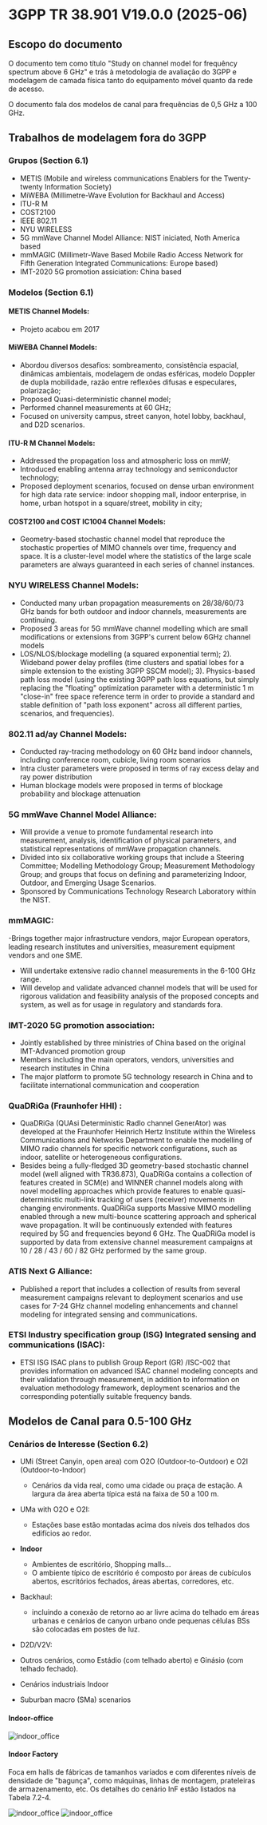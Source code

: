 # 3GPP TR 38.901 V19.0.0 (2025-06)

## Escopo do documento

O documento tem como título "Study on channel 
model for frequêncy spectrum above 6 GHz" e trás à metodologia de avaliação
do 3GPP e modelagem de camada física tanto do equipamento móvel quanto da rede
de acesso.

O documento fala dos modelos de canal para frequências de 0,5 GHz a 100 GHz.

## Trabalhos de modelagem fora do 3GPP

### Grupos (Section 6.1)

- METIS (Mobile and wireless communications Enablers for the Twenty-twenty Information Society)
- MiWEBA (Millimetre-Wave Evolution for Backhaul and Access)
- ITU-R M
- COST2100
- IEEE 802.11
- NYU WIRELESS
- 5G mmWave Channel Model Alliance: NIST iniciated, Noth America based
- mmMAGIC (Millimetr-Wave Based Mobile Radio Access Network for Fifth Generation Integrated Communications: Europe based)
- IMT-2020 5G promotion assiciation: China based

### Modelos (Section 6.1)


#### METIS Channel Models:
 
  - Projeto acabou em 2017

#### MiWEBA Channel Models:

 - Abordou diversos desafios: sombreamento, consistência espacial, dinâmicas ambientais, modelagem de ondas esféricas, modelo Doppler de dupla mobilidade, razão entre reflexões difusas e especulares, polarização;
 - Proposed Quasi-deterministic channel model;
 - Performed channel measurements at 60 GHz;
 - Focused on university campus, street canyon, hotel lobby, backhaul, and D2D scenarios.

#### ITU-R M Channel Models:

- Addressed the propagation loss and atmospheric loss on mmW;
- Introduced enabling antenna array technology and semiconductor technology;
- Proposed deployment scenarios, focused on dense urban environment for high data rate service: indoor shopping 
mall, indoor enterprise, in home, urban hotspot in a square/street, mobility in city;

#### COST2100 and COST IC1004 Channel Models:

- Geometry-based stochastic channel model that reproduce the stochastic properties of MIMO channels over time, 
frequency and space. It is a cluster-level model where the statistics of the large scale parameters are always 
guaranteed in each series of channel instances.

### NYU WIRELESS Channel Models:

- Conducted many urban propagation measurements on 28/38/60/73 GHz bands for both outdoor and indoor 
channels, measurements are continuing.  
- Proposed 3 areas for 5G mmWave channel modelling which are small modifications or extensions from 3GPP's 
current below 6GHz channel models  
- LOS/NLOS/blockage modelling (a squared exponential term); 2). Wideband power delay profiles (time 
clusters and spatial lobes for a simple extension to the existing 3GPP SSCM model); 3). Physics-based path loss 
model (using the existing 3GPP path loss equations, but simply replacing the "floating" optimization parameter 
with a deterministic 1 m "close-in" free space reference term in order to provide a standard and stable definition 
of "path loss exponent" across all different parties, scenarios, and frequencies). 

### 802.11 ad/ay Channel Models:

- Conducted ray-tracing methodology on 60 GHz band indoor channels, including conference room, cubicle, 
living room scenarios 
- Intra cluster parameters were proposed in terms of ray excess delay and ray power distribution 
- Human blockage models were proposed in terms of blockage probability and blockage attenuation 

### 5G mmWave Channel Model Alliance:

- Will provide a venue to promote fundamental research into measurement, analysis, identification of physical 
parameters, and statistical representations of mmWave propagation channels.  
- Divided into six collaborative working groups that include a Steering Committee; Modelling Methodology 
Group; Measurement Methodology Group; and groups that focus on defining and parameterizing Indoor, 
Outdoor, and Emerging Usage Scenarios.  
- Sponsored by Communications Technology Research Laboratory within the NIST.

### mmMAGIC:

-Brings together major infrastructure vendors, major European operators, leading research institutes and 
universities, measurement equipment vendors and one SME.  
- Will undertake extensive radio channel measurements in the 6-100 GHz range. 
- Will develop and validate advanced channel models that will be used for rigorous validation and feasibility 
analysis of the proposed concepts and system, as well as for usage in regulatory and standards fora.

### IMT-2020 5G promotion association:

- Jointly established by three ministries of China based on the original IMT-Advanced promotion group 
- Members including the main operators, vendors, universities and research institutes in China 
- The major platform to promote 5G technology research in China and to facilitate international communication 
and cooperation 

### QuaDRiGa (Fraunhofer HHI) :

- QuaDRiGa (QUAsi Deterministic RadIo channel GenerAtor) was developed at the Fraunhofer Heinrich Hertz 
Institute within the Wireless Communications and Networks Department to enable the modelling of MIMO radio 
channels for specific network configurations, such as indoor, satellite or heterogeneous configurations. 
- Besides being a fully-fledged 3D geometry-based stochastic channel model (well aligned with TR36.873), 
QuaDRiGa contains a collection of features created in SCM(e) and WINNER channel models along with novel 
modelling approaches which provide features to enable quasi-deterministic multi-link tracking of users (receiver) 
movements in changing environments. QuaDRiGa supports Massive MIMO modelling enabled through a new 
multi-bounce scattering approach and spherical wave propagation. It will be continuously extended with features 
required by 5G and frequencies beyond 6 GHz. The QuaDRiGa model is supported by data from extensive 
channel measurement campaigns at 10 / 28 / 43 / 60 / 82 GHz performed by the same group.

### ATIS Next G Alliance:

- Published a report that includes a collection of results from several measurement campaigns relevant to 
deployment scenarios and use cases for 7-24 GHz channel modeling enhancements and channel modeling for 
integrated sensing and communications.

### ETSI Industry specification group (ISG) Integrated sensing and communications (ISAC):

- ETSI ISG ISAC plans to publish Group Report (GR) /ISC-002 that provides information on advanced ISAC 
channel modeling concepts and their validation through measurement, in addition to information on evaluation 
methodology framework, deployment scenarios and the corresponding potentially suitable frequency bands.

## Modelos de Canal para 0.5-100 GHz

### Cenários de Interesse (Section 6.2)

- UMi (Street Canyin, open area) com O2O (Outdoor-to-Outdoor) e O2I (Outdoor-to-Indoor)
  - Cenários da vida real, como uma cidade ou praça de estação. A largura da área aberta típica está na faixa de 
50 a 100 m.

- UMa with O2O e O2I:
  - Estações base estão montadas acima dos níveis dos telhados dos edifícios ao redor.

- **Indoor**
  - Ambientes de escritório, Shopping malls...
  - O ambiente típico de escritório é composto por áreas de cubículos abertos, escritórios fechados, áreas abertas, 
corredores, etc.

- Backhaul:
  - incluindo a conexão de retorno ao ar livre acima do telhado em áreas urbanas e cenários de canyon urbano onde 
pequenas células BSs são colocadas em postes de luz.
 
- D2D/V2V:

- Outros cenários, como Estádio (com telhado aberto) e Ginásio (com telhado fechado).

- Cenários industriais Indoor

- Suburban macro (SMa) scenarios


#### Indoor-office

![indoor_office](./figs/tab7.2.2.jpeg)

#### Indoor Factory

Foca em halls de fábricas de tamanhos variados e com diferentes níveis de densidade
de "bagunça", como máquinas, linhas de montagem, prateleiras de armazenamento, etc.
Os detalhes do cenário InF estão listados na Tabela 7.2-4.

![indoor_office](./figs/tab7.2.4_p1.jpeg)
![indoor_office](./figs/tab7.2.4_p2.jpeg)


